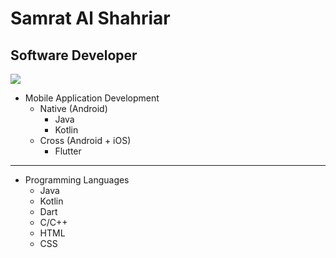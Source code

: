 # Samrat Al Shahriar
## Software Developer

![](https://komarev.com/ghpvc/?username=SamratAlShahriar)


- Mobile Application Development
  - Native (Android)
    - Java
    - Kotlin
  - Cross (Android + iOS)
    - Flutter
- ---------------------------------
- Programming Languages
  - Java
  - Kotlin
  - Dart
  - C/C++
  - HTML
  - CSS